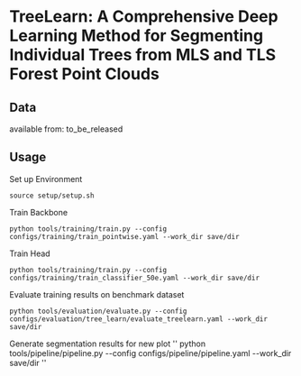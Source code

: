 # TreeLearn: A Comprehensive Deep Learning Method for Segmenting Individual Trees from MLS and TLS Forest Point Clouds

## Data
available from: to_be_released

## Usage

Set up Environment

```
source setup/setup.sh
```


Train Backbone

```
python tools/training/train.py --config configs/training/train_pointwise.yaml --work_dir save/dir
```



Train Head

```
python tools/training/train.py --config configs/training/train_classifier_50e.yaml --work_dir save/dir
```

Evaluate training results on benchmark dataset

```
python tools/evaluation/evaluate.py --config configs/evaluation/tree_learn/evaluate_treelearn.yaml --work_dir save/dir
```


Generate segmentation results for new plot
''
python tools/pipeline/pipeline.py --config configs/pipeline/pipeline.yaml --work_dir save/dir
''
